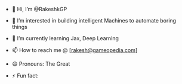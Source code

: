 - 👋 Hi, I’m @RakeshkGP
- 👀 I’m interested in building intelligent Machines to automate boring things
- 🌱 I’m currently learning Jax, Deep Learning
- 📫 How to reach me @ [[rakesh@gameopedia.com](mailto:rakesh@gameopedia.com)]

- 😄 Pronouns: The Great
- ⚡ Fun fact: 

<!---
RakeshkGP/RakeshkGP is a ✨ special ✨ repository because its `README.md` (this file) appears on your GitHub profile.
You can click the Preview link to take a look at your changes.
--->
